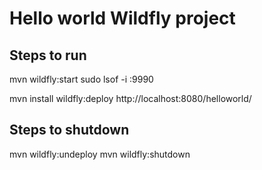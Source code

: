 # Hello world Wildfly project

## Steps to run
mvn wildfly:start
sudo lsof -i :9990

mvn install wildfly:deploy
http://localhost:8080/helloworld/

## Steps to shutdown

mvn wildfly:undeploy
mvn wildfly:shutdown
